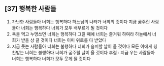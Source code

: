 ## [37] 행복한 사람들

1) 가난한 사람들아 너희는 행복하다 하느님의 나라가 너희의 것이다 지금 굶주린 사람들아 너희는 행복하다 너희가 모두 배부르게 될 것이다
2) 욕을 먹고 누명쓰면 너희는 행복하다 그럴 때에 너희는 즐거워 하여라 하늘에서 너희가 받을 상 클 것이다 너희는 이미 위로를 다 받았다
3) 지금 웃는 사람들아 너희는 불행하다 너희가 슬퍼할 날이 올 것이다 모든 이에게 칭찬받는 너희는 불행하다 너희가 굶주릴 날이 올 것이다
후렴 : 지금 우는 사람들아 너희는 행복하다 너희가 모두 웃게 될 것이다
